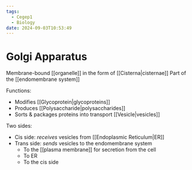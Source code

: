 ```yaml
---
tags:
  - Cegep1
  - Biology
date: 2024-09-03T10:53:49
---
```


# Golgi Apparatus

Membrane-bound [[organelle]] in the form of [[Cisterna|cisternae]]
Part of the [[endomembrane system]]

Functions:

- Modifies [[Glycoprotein|glycoproteins]]
- Produces [[Polysaccharide|polysaccharides]]
- Sorts & packages proteins into transport [[Vesicle|vesicles]]

Two sides:

- Cis side: *receives* vesicles from [[Endoplasmic Reticulum|ER]]
- Trans side: *sends* vesicles to the endomembrane system
	- To the [[plasma membrane]] for secretion from the cell
	- To ER
	- To the cis side